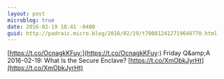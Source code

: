 ```yaml
---
layout: post
microblog: true
date: 2016-02-19 18:41 -0400
guid: http://padraic.micro.blog/2016/02/19/t700812412719648770.html
---
```

[https://t.co/OcnagkKFuy:](https://t.co/OcnagkKFuy:) Friday Q&amp;amp;A 2016-02-19: What Is the Secure Enclave? [https://t.co/XmObkJyrHt](https://t.co/XmObkJyrHt)
